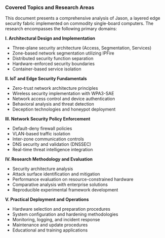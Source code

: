 ### Covered Topics and Research Areas

This document presents a comprehensive analysis of Jason, a layered edge security fabric implemented on commodity single-board computers. The research encompasses the following primary domains:

**I. Architectural Design and Implementation**
- Three-plane security architecture (Access, Segmentation, Services)
- Zone-based network segmentation utilizing IPFire
- Distributed security function separation
- Hardware-enforced security boundaries
- Container-based service isolation

**II. IoT and Edge Security Fundamentals**
- Zero-trust network architecture principles
- Wireless security implementation with WPA3-SAE
- Network access control and device authentication
- Behavioral analysis and threat detection
- Deception technologies and honeypot deployment

**III. Network Security Policy Enforcement**
- Default-deny firewall policies
- VLAN-based traffic isolation
- Inter-zone communication controls
- DNS security and validation (DNSSEC)
- Real-time threat intelligence integration

**IV. Research Methodology and Evaluation**
- Security architecture analysis
- Attack surface identification and mitigation
- Performance evaluation on resource-constrained hardware
- Comparative analysis with enterprise solutions
- Reproducible experimental framework development

**V. Practical Deployment and Operations**
- Hardware selection and preparation procedures
- System configuration and hardening methodologies
- Monitoring, logging, and incident response
- Maintenance and update procedures
- Educational and training applications
